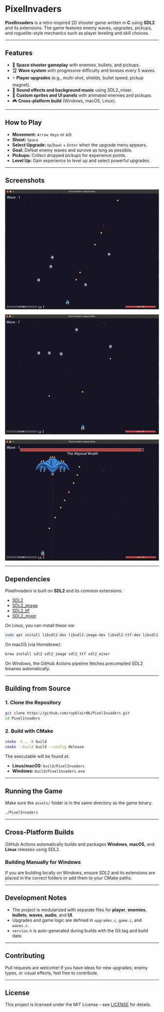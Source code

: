 # **PixelInvaders**

**PixelInvaders** is a retro-inspired 2D shooter game written in **C** using **SDL2** and its extensions.
The game features enemy waves, upgrades, pickups, and roguelite-style mechanics such as player leveling and skill choices.

---

## **Features**

* 🚀 **Space shooter gameplay** with enemies, bullets, and pickups.
* 🏆 **Wave system** with progressive difficulty and bosses every 5 waves.
* ⚡ **Player upgrades** (e.g., multi-shot, shields, bullet speed, pickup magnet).
* 🎵 **Sound effects and background music** using SDL2\_mixer.
* 🎨 **Custom sprites and UI panels** with animated enemies and pickups.
* 🎮 **Cross-platform build** (Windows, macOS, Linux).

---

## **How to Play**

* **Movement:** `Arrow Keys` or `A`/`D`
* **Shoot:** `Space`
* **Select Upgrade:** `Up`/`Down` + `Enter` when the upgrade menu appears.
* **Goal:** Defeat enemy waves and survive as long as possible.
* **Pickups:** Collect dropped pickups for experience points.
* **Level Up:** Gain experience to level up and select powerful upgrades.

---

## **Screenshots**

![PixelInvaders Screenshot 1](screenshot1.png)


![PixelInvaders Screenshot 2](screenshot2.png)


![PixelInvaders Screenshot 3](screenshot3.png)

---

## **Dependencies**

PixelInvaders is built on **SDL2** and its common extensions:

* [SDL2](https://github.com/libsdl-org/SDL)
* [SDL2\_image](https://github.com/libsdl-org/SDL_image)
* [SDL2\_ttf](https://github.com/libsdl-org/SDL_ttf)
* [SDL2\_mixer](https://github.com/libsdl-org/SDL_mixer)

On Linux, you can install these via:

```bash
sudo apt install libsdl2-dev libsdl2-image-dev libsdl2-ttf-dev libsdl2-mixer-dev
```

On macOS (via Homebrew):

```bash
brew install sdl2 sdl2_image sdl2_ttf sdl2_mixer
```

On Windows, the GitHub Actions pipeline fetches precompiled SDL2 binaries automatically.

---

## **Building from Source**

### **1. Clone the Repository**

```bash
git clone https://github.com/rayblair06/PixelInvaders.git
cd PixelInvaders
```

### **2. Build with CMake**

```bash
cmake -S . -B build
cmake --build build --config Release
```

The executable will be found at:

* **Linux/macOS:** `build/PixelInvaders`
* **Windows:** `build/PixelInvaders.exe`

---

## **Running the Game**

Make sure the `assets/` folder is in the same directory as the game binary:

```bash
./PixelInvaders
```

---

## **Cross-Platform Builds**

GitHub Actions automatically builds and packages **Windows**, **macOS**, and **Linux** releases using SDL2.

### **Building Manually for Windows**

If you are building locally on Windows, ensure SDL2 and its extensions are placed in the correct folders or add them to your CMake paths.

---

## **Development Notes**

* The project is modularized with separate files for **player**, **enemies**, **bullets**, **waves**, **audio**, and **UI**.
* Upgrades and game logic are defined in `upgrades.c`, `game.c`, and `waves.c`.
* `version.h` is auto-generated during builds with the Git tag and build date.

---

## **Contributing**

Pull requests are welcome! If you have ideas for new upgrades, enemy types, or visual effects, feel free to contribute.

---

## **License**

This project is licensed under the MIT License – see [LICENSE](LICENSE) for details.
